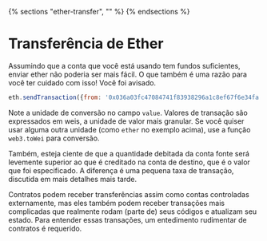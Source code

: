 {% sections "ether-transfer", "" %}
{% endsections %}

<!--Source: https://raw.githubusercontent.com/wiki/ethereum/go-ethereum/Contracts-and-Transactions.md-->


# Transferência de Ether

Assumindo que a conta que você está usando tem fundos suficientes, enviar ether não poderia ser mais fácil. O que também é uma razão para você ter cuidado com isso! Você foi avisado.

```js
eth.sendTransaction({from: '0x036a03fc47084741f83938296a1c8ef67f6e34fa', to: '0xa8ade7feab1ece71446bed25fa0cf6745c19c3d5', value: web3.toWei(1, "ether")})
```

Note a unidade de conversão no campo `value`. Valores de transação são expressados em weis, a unidade de valor mais granular. Se você quiser usar alguma outra unidade (como `ether` no exemplo acima), use a função `web3.toWei` para conversão.

Também, esteja ciente de que a quantidade debitada da conta fonte será levemente superior ao que é creditado na conta de destino, que é o valor que foi especificado. A diferença é uma pequena taxa de transação, discutida em mais detalhes mais tarde.

Contratos podem receber transferências assim como contas controladas externamente, mas eles também podem receber transações mais complicadas que realmente rodam (parte de) seus códigos e atualizam seu estado. Para entender essas transações, um entedimento rudimentar de contratos é requerido.

